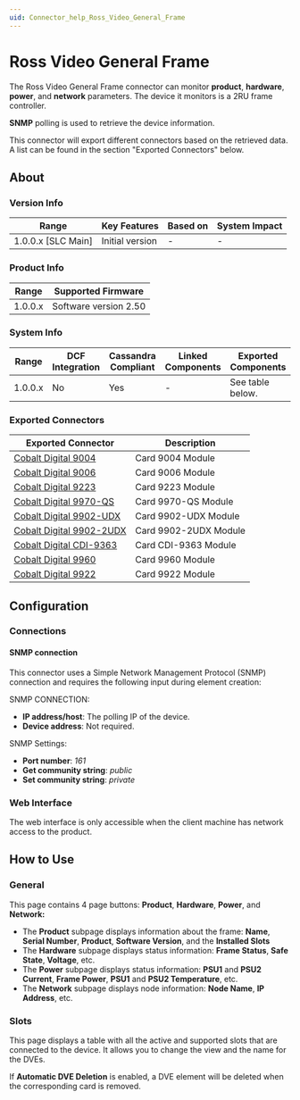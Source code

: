 ```yaml
---
uid: Connector_help_Ross_Video_General_Frame
---
```


# Ross Video General Frame

The Ross Video General Frame connector can monitor **product**, **hardware**, **power**, and **network** parameters. The device it monitors is a 2RU frame controller.

**SNMP** polling is used to retrieve the device information.

This connector will export different connectors based on the retrieved data. A list can be found in the section "Exported Connectors" below.

## About

### Version Info

| Range                | Key Features     | Based on     | System Impact     |
|----------------------|------------------|--------------|-------------------|
| 1.0.0.x [SLC Main]   | Initial version  | -            | -                 |

### Product Info

| Range     | Supported Firmware     |
|-----------|------------------------|
| 1.0.0.x   | Software version 2.50  |

### System Info

| Range     | DCF Integration     | Cassandra Compliant     | Linked Components     | Exported Components     |
|-----------|---------------------|-------------------------|-----------------------|-------------------------|
| 1.0.0.x   | No                  | Yes                     | -                     | See table below.        |

### Exported Connectors

| Exported Connector                                                                                  | Description           |
|-----------------------------------------------------------------------------------------------------|-----------------------|
| [Cobalt Digital 9004](xref:Connector_help_Ross_Video_General_Frame_-_Cobalt_Digital_9004)           | Card 9004 Module      |
| [Cobalt Digital 9006](xref:Connector_help_Ross_Video_General_Frame_-_Cobalt_Digital_9006)           | Card 9006 Module      |
| [Cobalt Digital 9223](xref:Connector_help_Ross_Video_General_Frame_-_Cobalt_Digital_9223)           | Card 9223 Module      |
| [Cobalt Digital 9970-QS](xref:Connector_help_Ross_Video_General_Frame_-_Cobalt_Digital_9970-QS)     | Card 9970-QS Module   |
| [Cobalt Digital 9902-UDX](xref:Connector_help_Ross_Video_General_Frame_-_Cobalt_Digital_9902-UDX)   | Card 9902-UDX Module  |
| [Cobalt Digital 9902-2UDX](xref:Connector_help_Ross_Video_General_Frame_-_Cobalt_Digital_9902-2UDX) | Card 9902-2UDX Module |
| [Cobalt Digital CDI-9363](xref:Connector_help_Ross_Video_General_Frame_-_Cobalt_Digital_CDI-9363)   | Card CDI-9363 Module  |
| [Cobalt Digital 9960](xref:Connector_help_Ross_Video_General_Frame_-_Cobalt_Digital_9960)           | Card 9960 Module      |
| [Cobalt Digital 9922](xref:Connector_help_Ross_Video_General_Frame_-_Cobalt_Digital_9922)           | Card 9922 Module      |

## Configuration

### Connections

#### SNMP connection

This connector uses a Simple Network Management Protocol (SNMP) connection and requires the following input during element creation:

SNMP CONNECTION:

- **IP address/host**: The polling IP of the device.
- **Device address**: Not required.

SNMP Settings:

- **Port number**: *161*
- **Get community string**: *public*
- **Set community string**: *private*

### Web Interface

The web interface is only accessible when the client machine has network access to the product.

## How to Use

### General

This page contains 4 page buttons: **Product**, **Hardware**, **Power**, and **Network:**

- The **Product** subpage displays information about the frame: **Name**, **Serial Number**, **Product**, **Software Version**, and the **Installed Slots**
- The **Hardware** subpage displays status information: **Frame Status**, **Safe State**, **Voltage**, etc.
- The **Power** subpage displays status information: **PSU1** and **PSU2 Current**, **Frame Power**, **PSU1** and **PSU2 Temperature**, etc.
- The **Network** subpage displays node information: **Node Name**, **IP Address**, etc.

### Slots

This page displays a table with all the active and supported slots that are connected to the device. It allows you to change the view and the name for the DVEs.

If **Automatic DVE Deletion** is enabled, a DVE element will be deleted when the corresponding card is removed.
